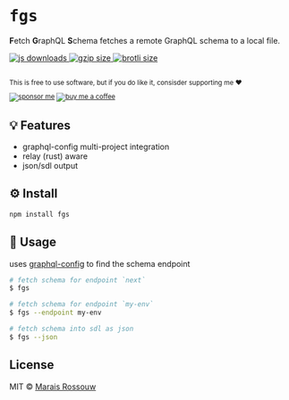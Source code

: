 <div align="left">

<samp>

# fgs

</samp>

**F**etch **G**raphQL **S**chema fetches a remote GraphQL schema to a local file.

<a href="https://npm-stat.com/charts.html?package=fgs">
  <img src="https://badgen.net/npm/dm/fgs?color=black&label=npm%20downloads" alt="js downloads">
</a>
<a href="https://unpkg.com/fgs/index.mjs">
  <img src="https://img.badgesize.io/https://unpkg.com/fgs/index.mjs?compression=gzip&label=gzip&color=black" alt="gzip size" />
</a>
<a href="https://unpkg.com/fgs/index.mjs">
  <img src="https://img.badgesize.io/https://unpkg.com/fgs/index.mjs?compression=brotli&label=brotli&color=black" alt="brotli size" />
</a>

<br>
<br>

<sup>

This is free to use software, but if you do like it, consisder supporting me ❤️

[![sponsor me](https://badgen.net/badge/icon/sponsor?icon=github&label&color=gray)](https://github.com/sponsors/maraisr)
[![buy me a coffee](https://badgen.net/badge/icon/buymeacoffee?icon=buymeacoffee&label&color=gray)](https://www.buymeacoffee.com/marais)

</sup>

</div>

## 💡 Features

-   graphql-config multi-project integration
-   relay (rust) aware
-   json/sdl output

## ⚙️ Install

```sh
npm install fgs
```

## 🚀 Usage

uses [graphql-config](https://graphql-config.com/) to find the schema endpoint

```sh
# fetch schema for endpoint `next`
$ fgs

# fetch schema for endpoint `my-env`
$ fgs --endpoint my-env

# fetch schema into sdl as json
$ fgs --json
```

## License

MIT © [Marais Rossouw](https://marais.io)
